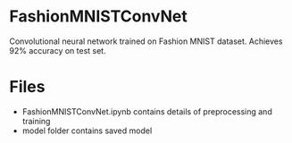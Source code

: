 # FashionMNISTConvNet
Convolutional neural network trained on Fashion MNIST dataset. Achieves 92% accuracy on test set.

# Files
* FashionMNISTConvNet.ipynb contains details of preprocessing and training
* model folder contains saved model
